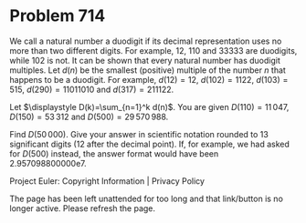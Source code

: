 #   Problem 714

   We call a natural number a duodigit if its decimal representation uses no
   more than two different digits. For example, $12$, $110$ and $33333$ are
   duodigits, while $102$ is not.
   It can be shown that every natural number has duodigit multiples. Let
   $d(n)$ be the smallest (positive) multiple of the number $n$ that happens
   to be a duodigit. For example, $d(12)=12$, $d(102)=1122$, $d(103)=515$,
   $d(290)=11011010$ and $d(317)=211122$.

   Let $\displaystyle D(k)=\sum_{n=1}^k d(n)$. You are given
   $D(110)=11\,047$, $D(150)=53\,312$ and $D(500)=29\,570\,988$.

   Find $D(50\,000)$. Give your answer in scientific notation rounded to 13
   significant digits (12 after the decimal point). If, for example, we had
   asked for $D(500)$ instead, the answer format would have been
   2.957098800000e7.

   Project Euler: Copyright Information | Privacy Policy

   The page has been left unattended for too long and that link/button is no
   longer active. Please refresh the page.
